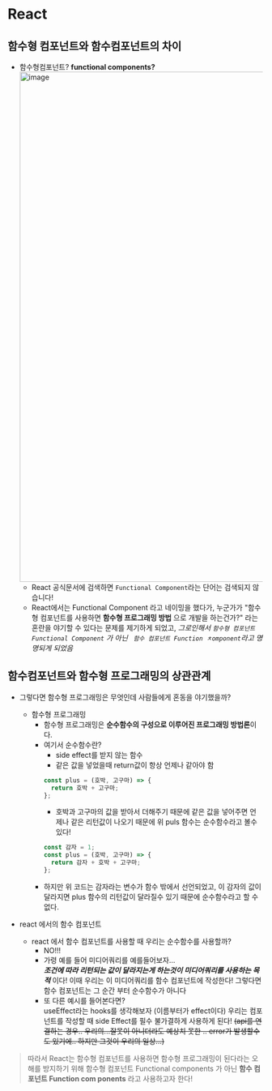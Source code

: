 # React

## 함수형 컴포넌트와 함수컴포넌트의 차이

- 함수형컴포넌트? **functional components?**
  <img width="1007" alt="image" src="https://github.com/CS-TeamStudy/CS_Study_for_Interview/assets/125563995/aa4a016b-0521-4e48-b12e-1a7723fc3da6">
  - React 공식문서에 검색하면 `Functional Component`라는 단어는 검색되지 않습니다!
  - React에서는 Functional Component 라고 네이밍을 했다가, 누군가가 "함수형 컴포넌트를 사용하면 **함수형 프로그래밍 방법** 으로 개발을 하는건가?" 라는 혼란을 야기할 수 있다는 문제를 제기하게 되었고, _그로인해서 `함수형 컴포넌트 Functional Component` 가 아닌 ` 함수 컴포넌트 Function ㅊomponent`라고 명명되게 되었음_

## 함수컴포넌트와 함수형 프로그래밍의 상관관계

- 그렇다면 함수형 프로그래밍은 무엇인데 사람들에게 혼동을 야기했을까?

  - 함수형 프로그래밍
    - 함수형 프로그래밍은 **순수함수의 구성으로 이루어진 프로그래밍 방법론**이다.
    - 여기서 순수함수란?
      - side effect를 받지 않는 함수
      - 같은 값을 넣었을때 return값이 항상 언제나 같아야 함
      ```javascript
      const plus = (호박, 고구마) => {
        return 호박 + 고구마;
      };
      ```
      - 호박과 고구마의 값을 받아서 더해주기 때문에 같은 값을 넣어주면 언제나 같은 리턴값이 나오기 때문에 위 puls 함수는 순수함수라고 볼수있다!
      ```javascript
      const 감자 = 1;
      const plus = (호박, 고구마) => {
        return 감자 + 호박 + 고구마;
      };
      ```
    - 하지만 위 코드는 감자라는 변수가 함수 밖에서 선언되었고, 이 감자의 값이 달라지면 plus 함수의 리턴값이 달라질수 있기 때문에 순수함수라고 할 수 없다.

- react 에서의 함수 컴포넌트
  - react 에서 함수 컴포넌트를 사용할 때 우리는 순수함수를 사용할까?
    - NO!!!
    - 가령 예를 들어 미디어쿼리를 예를들어보자...  
      **_조건에 따라 리턴되는 값이 달라지는게 하는것이 미디어쿼리를 사용하는 목적_** 이다!
      이때 우리는 이 미디어쿼리를 함수 컴포넌트에 작성한다! 그렇다면 함수 컴포넌트는 그 순간 부터 순수함수가 아니다
    - 또 다른 예시를 들어본다면?  
      useEffect라는 hooks를 생각해보자 (이름부터가 effect이다) 우리는 컴포넌트를 작성할 때 side Effect를 필수 불가결하게 사용하게 된다! ~~(api를 연결하는 경우.. 우리의...잘못이 아니더라도 예상치 못한 .. error가 발생할수도 있기에.. 하지만 그것이 우리의 일상...)~~

> 따라서 React는 함수형 컴포넌트를 사용하면 함수형 프로그래밍이 된다라는 오해를 방지하기 위해 함수형 컴포넌트 Functional components 가 아닌 **함수 컴포넌트 Function com ponents** 라고 사용하고자 한다!
